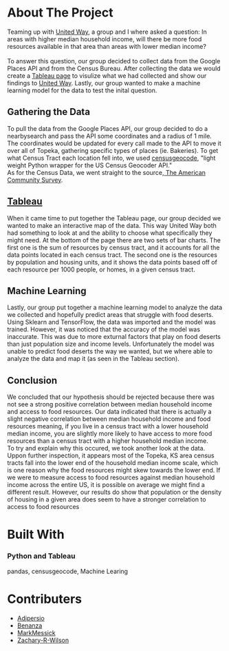 # About The Project
Teaming up with <a href="https://unitedwaytopeka.org/">United Way</a>, a group and I where asked a question: In areas with higher median household income, will there be more
food resources available in that area than areas with lower median income?
<br>
<br>
To answer this question, our group decided to collect data from the Google Places API and from the Census Bureau. After collecting the data we would create a <a href="https://public.tableau.com/profile/adipersio#!/vizhome/TopekaFoodResouces/Dashboard?publish=yes">Tableau page</a> to visulize what we had collected and show our findings to <a href="https://unitedwaytopeka.org/">United Way</a>. Lastly, our group wanted to make a machine learning model for the data to test the inital question. 
<br>
<h2>Gathering the Data</h2>
To pull the data from the Google Places API, our group decided to do a nearbysearch and pass the API some coordinates and a radius of 1 mile. The coordinates would be updated for every call made to the API to move it over all of Topeka, gathering specific types of places (ie. Bakeries). To get what Census Tract each location fell into, we used 
<a href="https://pypi.org/project/censusgeocode/">censusgeocode</a>, "light weight Python wrapper for the US Census Geocoder API." 
<br>
As for the Census Data, we went straight to the source,<a href="https://www.census.gov/acs/www/data/data-tables-and-tools/data-profiles/"> The American Community Survey</a>.

<h2><a href="https://public.tableau.com/profile/adipersio#!/vizhome/TopekaFoodResouces/Dashboard?publish=yes">Tableau</a></h2>
When it came time to put together the Tableau page, our group decided we wanted to make an interactive map of the data. This way United Way both had something to look at and the ability to choose what specifically they might need. At the bottom of the page there are two sets of bar charts. The first one is the sum of resources by census tract, and it accounts for all the data points located in each census tract. The second one is the resources by population and housing units, and it shows the data points based off of each resource per 1000 people, or homes, in a given census tract.

<h2>Machine Learning</h2>
Lastly, our group put together a machine learning model to analyze the data we collected and hopefully predict areas that struggle with food deserts. Using Sklearn and TensorFlow, the data was imported and the model was trained. However, it was noticed that the accuracy of the model was inaccurate. This was due to more exturnal factors that play on food deserts than just population size and income levels. Unfortunately the model was unable to predict food deserts the way we wanted, but we where able to analyze the data and map it (as seen in the Tableau section).

<h2>Conclusion</h2>
We concluded that our hypothesis should be rejected because
there was not see a strong positive correlation between median household income and access to
food resources. Our data indicated that there is actually a slight negative correlation between
median household income and food resources meaning, if you live in a census tract with a lower
household median income, you are slightly more likely to have access to more food resources
than a census tract with a higher household median income. 
<br>
To try and explain why this occured, we took another look at the data.
Uppon further inspection, it appears most of the Topeka, KS area census tracts
fall into the lower end of the household median income scale, which is one reason why the food
resources might skew towards the lower end. If we were to measure access to food resources
against median household income across the entire US, it is possible on average we might find
a different result. However, our results do show that population or the density of housing in a
given area does seem to have a stronger correlation to access to food resources

<h1>Built With</h1>
<h3>Python and Tableau</h3>
 pandas, censusgeocode, Machine Learing
 
 <h1>Contributers</h1>
 <ul>
 <li>
  <a href="https://github.com/adipersio">Adipersio</a>
  </li>
  <li>
  <a href="https://github.com/benanza">Benanza</a>
  </li>
  <li>
  <a href="https://github.com/markmessick">MarkMessick</a>
  </li>
  <li>
  <a href="https://github.com/Zachary-R-Wilson">Zachary-R-Wilson</a>
  </li>
 </ul>  

